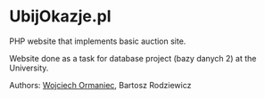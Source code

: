# UbijOkazje.pl
PHP website that implements basic auction site.

Website done as a task for database project (bazy danych 2) at the University.

Authors: [Wojciech Ormaniec][Github TheMesoria], Bartosz Rodziewicz

[Github TheMesoria]: https://github.com/TheMesoria
